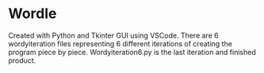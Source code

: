 # Wordle
Created with Python and Tkinter GUI using VSCode.
There are 6 wordyiteration files representing 6 different iterations of creating the program piece by piece.
Wordyiteration6.py is the last iteration and finished product.
